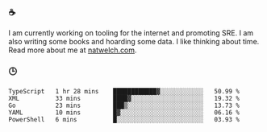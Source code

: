 ### ☕

I am currently working on tooling for the internet and promoting SRE. I am also writing some books and hoarding some data. I like thinking about time. Read more about me at [natwelch.com](https://natwelch.com).

### 🕒

<!--START_SECTION:waka-->
```text
TypeScript   1 hr 28 mins    ████████████▓░░░░░░░░░░░░   50.99 % 
XML          33 mins         ████▓░░░░░░░░░░░░░░░░░░░░   19.32 % 
Go           23 mins         ███▒░░░░░░░░░░░░░░░░░░░░░   13.73 % 
YAML         10 mins         █▓░░░░░░░░░░░░░░░░░░░░░░░   06.16 % 
PowerShell   6 mins          █░░░░░░░░░░░░░░░░░░░░░░░░   03.93 % 
```
<!--END_SECTION:waka-->

